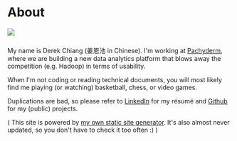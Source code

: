 # About

##### ![](/images/me.jpg)

My name is Derek Chiang (姜恩池 in Chinese).  I'm working at [Pachyderm](http://pachyderm.io/), where we are building a new data analytics platform that blows away the competition (e.g. Hadoop) in terms of usability.

When I'm not coding or reading technical documents, you will most likely find me playing (or watching) basketball, chess, or video games.

Duplications are bad, so please refer to [LinkedIn](http://www.linkedin.com/in/derekchiang93) for my résumé and [Github](https://github.com/derekchiang) for my (public) projects.

( This site is powered by [my own static site generator](https://github.com/derekchiang/node-markdown-site).  It's also almost never updated, so you don't have to check it too often :) )
